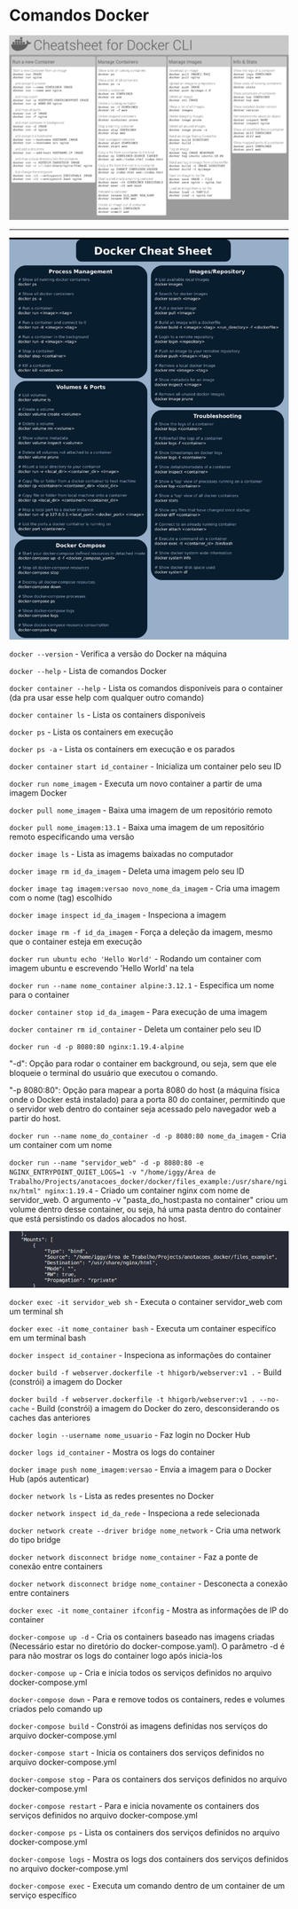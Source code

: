 # Comandos Docker

![Docker CheatSheet](images/docker_cheatsheet.png "Docker CheatSheet")

---

![Docker CheatSheet](images/docker_cheatsheet2.jpeg "Docker CheatSheet")

`docker --version` - Verifica a versão do Docker na máquina

`docker --help` - Lista de comandos Docker

`docker container --help` - Lista os comandos disponíveis para o container (da pra usar esse help com qualquer outro comando)

`docker container ls` - Lista os containers disponíveis

`docker ps` - Lista os containers em execução 

`docker ps -a` - Lista os containers em execução e os parados

`docker container start id_container` - Inicializa um container pelo seu ID

`docker run nome_imagem` - Executa um novo container a partir de uma imagem Docker

`docker pull nome_imagem` - Baixa uma imagem de um repositório remoto

`docker pull nome_imagem:13.1` - Baixa uma imagem de um repositório remoto especificando uma versão

`docker image ls` - Lista as imagems baixadas no computador

`docker image rm id_da_imagem` - Deleta uma imagem pelo seu ID

`docker image tag imagem:versao novo_nome_da_imagem` - Cria uma imagem com o nome (tag) escolhido

`docker image inspect id_da_imagem` - Inspeciona a imagem

`docker image rm -f id_da_imagem` - Força a deleção da imagem, mesmo que o container esteja em execução

`docker run ubuntu echo 'Hello World'` - Rodando um container com imagem ubuntu e escrevendo 'Hello World' na tela

`docker run --name nome_container alpine:3.12.1` - Especifica um nome para o container

`docker container stop id_da_imagem` - Para execução de uma imagem

`docker container rm id_container` - Deleta um container pelo seu ID

`docker run -d -p 8080:80 nginx:1.19.4-alpine`

"-d": Opção para rodar o container em background, ou seja, sem que ele bloqueie o terminal do usuário que executou o comando.

"-p 8080:80": Opção para mapear a porta 8080 do host (a máquina física onde o Docker está instalado) para a porta 80 do container, permitindo que o servidor web dentro do container seja acessado pelo navegador web a partir do host.

`docker run --name nome_do_container -d -p 8080:80 nome_da_imagem` - Cria um container com um nome

`docker run --name "servidor_web" -d -p 8080:80 -e NGINX_ENTRYPOINT_QUIET_LOGS=1 -v "/home/iggy/Área de Trabalho/Projects/anotacoes_docker/docker/files_example:/usr/share/nginx/html" nginx:1.19.4` -  Criado um container nginx com nome de servidor_web. O argumento -v "pasta_do_host:pasta no container" criou um volume dentro desse container, ou seja, há uma pasta dentro do container que está persistindo os dados alocados no host.

![Volumes](images/image19.png 'Volumes')

`docker exec -it servidor_web sh` - Executa o container servidor_web com um terminal sh

`docker exec -it nome_container bash` - Executa um container especifíco em um terminal bash

`docker inspect id_container` - Inspeciona as informações do container

`docker build -f webserver.dockerfile -t hhigorb/webserver:v1 .` - Build (constrói) a imagem do Docker

`docker build -f webserver.dockerfile -t hhigorb/webserver:v1 . --no-cache` - Build (constrói) a imagem do Docker do zero, desconsiderando os caches das anteriores

`docker login --username nome_usuario` - Faz login no Docker Hub

`docker logs id_container` - Mostra os logs do container

`docker image push nome_imagem:versao` - Envia a imagem para o Docker Hub (após autenticar)

`docker network ls` - Lista as redes presentes no Docker

`docker network inspect id_da_rede` - Inspeciona a rede selecionada

`docker network create --driver bridge nome_network` - Cria uma network do tipo bridge

`docker network disconnect bridge nome_container` - Faz a ponte de conexão entre containers

`docker network disconnect bridge nome_container` - Desconecta a conexão entre containers

`docker exec -it nome_container ifconfig` - Mostra as informações de IP do container

`docker-compose up -d` - Cria os containers baseado nas imagens criadas (Necessário estar no diretório do docker-compose.yaml). O parâmetro -d é para não mostrar os logs do container logo após inicia-los

`docker-compose up` - Cria e inicia todos os serviços definidos no arquivo docker-compose.yml

`docker-compose down` - Para e remove todos os containers, redes e volumes criados pelo comando up

`docker-compose build` - Constrói as imagens definidas nos serviços do arquivo docker-compose.yml

`docker-compose start` - Inicia os containers dos serviços definidos no arquivo docker-compose.yml

`docker-compose stop` - Para os containers dos serviços definidos no arquivo docker-compose.yml

`docker-compose restart` - Para e inicia novamente os containers dos serviços definidos no arquivo docker-compose.yml

`docker-compose ps` - Lista os containers dos serviços definidos no arquivo docker-compose.yml

`docker-compose logs` - Mostra os logs dos containers dos serviços definidos no arquivo docker-compose.yml

`docker-compose exec` - Executa um comando dentro de um container de um serviço específico






